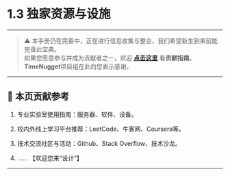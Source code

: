 # 1.3 独家资源与设施

---

> ⚠️ 本手册仍在完善中，正在进行信息收集与整合，我们希望新生到来前能完善此宝典。  
> 如果您愿意参与并成为贡献者之一，欢迎 **[点击这里](/CONTRIBUTING)** 看**贡献指南**。  
> **TimeNugget**项目组在此向您表示感谢。  

---

## 📌 本页贡献参考

1. 专业实验室使用指南：服务器、软件、设备。

2. 校内外线上学习平台推荐：LeetCode、牛客网、Coursera等。

3. 技术交流社区与活动：Github、Stack Overflow、技术沙龙。

4. ……  【欢迎您来“设计”】

---
